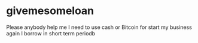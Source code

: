 # givemesomeloan
Please anybody help me I need to use cash or Bitcoin for start my business again I borrow in short term periodb
